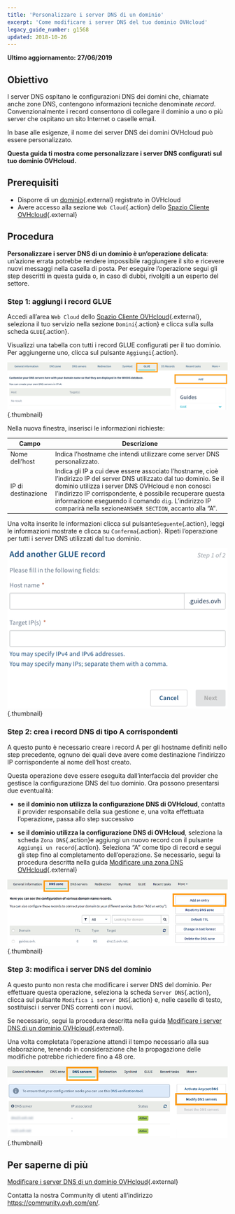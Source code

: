 ```yaml
---
title: 'Personalizzare i server DNS di un dominio'
excerpt: 'Come modificare i server DNS del tuo dominio OVHcloud'
legacy_guide_number: g1568
updated: 2018-10-26
---
```


**Ultimo aggiornamento: 27/06/2019**

## Obiettivo

I server DNS ospitano le configurazioni DNS dei domini che, chiamate anche zone DNS, contengono informazioni tecniche denominate <i>record</i>. Convenzionalmente i record consentono di collegare il dominio a uno o più server che ospitano un sito Internet o caselle email.

In base alle esigenze, il nome dei server DNS dei domini OVHcloud può essere personalizzato.

**Questa guida ti mostra come personalizzare i server DNS configurati sul tuo dominio OVHcloud.**

## Prerequisiti

- Disporre di un [dominio](https://www.ovhcloud.com/it/domains/){.external} registrato in OVHcloud  
- Avere accesso alla sezione `Web Cloud`{.action} dello [Spazio Cliente OVHcloud](https://www.ovh.com/auth/?action=gotomanager&from=https://www.ovh.it/&ovhSubsidiary=it){.external}

## Procedura

**Personalizzare i server DNS di un dominio è un’operazione delicata**: un’azione errata potrebbe rendere impossibile raggiungere il sito e ricevere nuovi messaggi nella casella di posta. Per eseguire l’operazione segui gli step descritti in questa guida o, in caso di dubbi, rivolgiti a un esperto del settore.

### Step 1: aggiungi i record GLUE

Accedi all’area `Web Cloud` dello [Spazio Cliente OVHcloud](https://www.ovh.com/auth/?action=gotomanager&from=https://www.ovh.it/&ovhSubsidiary=it){.external}, seleziona il tuo servizio nella sezione `Domini`{.action} e clicca sulla sulla scheda `GLUE`{.action}.

Visualizzi una tabella con tutti i record GLUE configurati per il tuo dominio. Per aggiungerne uno, clicca sul pulsante `Aggiungi`{.action}.

![glueregistry](images/customize-dns-servers-step1.png){.thumbnail}

Nella nuova finestra, inserisci le informazioni richieste:

|Campo|Descrizione|  
|---|---|
|Nome dell’host|Indica l’hostname che intendi utilizzare come server DNS personalizzato.|
|IP di destinazione|Indica gli IP a cui deve essere associato l’hostname, cioè l’indirizzo IP del server DNS utilizzato dal tuo dominio. Se il dominio utilizza i server DNS OVHcloud e non conosci l’indirizzo IP corrispondente, è possibile recuperare questa informazione eseguendo il comando `dig`. L’indirizzo IP comparirà nella sezione`ANSWER SECTION`, accanto alla “A”.|

Una volta inserite le informazioni clicca sul pulsante`Seguente`{.action}, leggi le informazioni mostrate e clicca su `Conferma`{.action}. Ripeti l’operazione per tutti i server DNS utilizzati dal tuo dominio.

![glueregistry](images/customize-dns-servers-step2.png){.thumbnail}

### Step 2: crea i record DNS di tipo A corrispondenti

A questo punto è necessario creare i record A per gli hostname definiti nello step precedente, ognuno dei quali deve avere come destinazione l’indirizzo IP corrispondente al nome dell’host creato.

Questa operazione deve essere eseguita dall’interfaccia del provider che gestisce la configurazione DNS del tuo dominio. Ora possono presentarsi due eventualità:

- **se il dominio non utilizza la configurazione DNS di OVHcloud**, contatta il provider responsabile della sua gestione e, una volta effettuata l’operazione, passa allo step successivo

- **se il dominio utilizza la configurazione DNS di OVHcloud**, seleziona la scheda `Zona DNS`{.action}e aggiungi un nuovo record con il pulsante `Aggiungi un record`{.action}. Seleziona “A” come tipo di record e segui gli step fino al completamento dell’operazione. Se necessario, segui la procedura descritta nella guida [Modificare una zona DNS OVHcloud](/pages/web/domains/dns_zone_edit){.external}

![glueregistry](images/customize-dns-servers-step3.png){.thumbnail}

### Step 3: modifica i server DNS del dominio

A questo punto non resta che modificare i server DNS del dominio. Per effettuare questa operazione, seleziona la scheda `Server DNS`{.action}, clicca sul pulsante `Modifica i server DNS`{.action} e, nelle caselle di testo, sostituisci i server DNS correnti con i nuovi. 

Se necessario, segui la procedura descritta nella guida [Modificare i server DNS di un dominio OVHcloud](/pages/web/domains/dns_server_general_information){.external}.

Una volta completata l’operazione attendi il tempo necessario alla sua elaborazione, tenendo in considerazione che la propagazione delle modifiche potrebbe richiedere fino a 48 ore.

![glueregistry](images/customize-dns-servers-step4.png){.thumbnail}

## Per saperne di più

[Modificare i server DNS di un dominio OVHcloud](/pages/web/domains/dns_server_general_information){.external}

Contatta la nostra Community di utenti all’indirizzo <https://community.ovh.com/en/>.